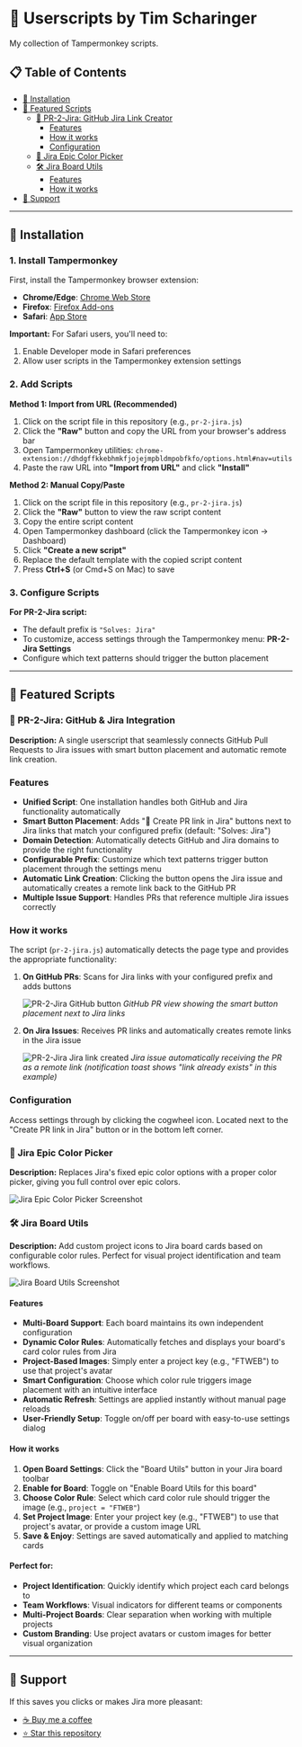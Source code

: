 # 🐒 Userscripts by Tim Scharinger

My collection of Tampermonkey scripts.

## 📋 Table of Contents

- [🚀 Installation](#-installation)
- [🌟 Featured Scripts](#-featured-scripts)
  - [🔗 PR-2-Jira: GitHub Jira Link Creator](#-pr-2-jira-github-jira-link-creator)
    - [Features](#features)
    - [How it works](#how-it-works)
    - [Configuration](#configuration)
  - [🎨 Jira Epic Color Picker](#-jira-epic-color-picker)
  - [🛠️ Jira Board Utils](#️-jira-board-utils)
    - [Features](#features-1)
    - [How it works](#how-it-works-1)
- [💖 Support](#-support)

---

## 🚀 Installation

### 1. Install Tampermonkey

First, install the Tampermonkey browser extension:

- **Chrome/Edge**: [Chrome Web Store](https://chrome.google.com/webstore/detail/tampermonkey/dhdgffkkebhmkfjojejmpbldmpobfkfo)
- **Firefox**: [Firefox Add-ons](https://addons.mozilla.org/en-US/firefox/addon/tampermonkey/)
- **Safari**: [App Store](https://apps.apple.com/us/app/tampermonkey/id6738342400)

**Important:** For Safari users, you'll need to:
1. Enable Developer mode in Safari preferences
2. Allow user scripts in the Tampermonkey extension settings

### 2. Add Scripts

**Method 1: Import from URL (Recommended)**

1. Click on the script file in this repository (e.g., `pr-2-jira.js`)
2. Click the **"Raw"** button and copy the URL from your browser's address bar
3. Open Tampermonkey utilities: `chrome-extension://dhdgffkkebhmkfjojejmpbldmpobfkfo/options.html#nav=utils`
4. Paste the raw URL into **"Import from URL"** and click **"Install"**

**Method 2: Manual Copy/Paste**

1. Click on the script file in this repository (e.g., `pr-2-jira.js`)
2. Click the **"Raw"** button to view the raw script content
3. Copy the entire script content
4. Open Tampermonkey dashboard (click the Tampermonkey icon → Dashboard)
5. Click **"Create a new script"**
6. Replace the default template with the copied script content
7. Press **Ctrl+S** (or Cmd+S on Mac) to save

### 3. Configure Scripts

**For PR-2-Jira script:**
- The default prefix is `"Solves: Jira"`
- To customize, access settings through the Tampermonkey menu: **PR-2-Jira Settings**
- Configure which text patterns should trigger the button placement

---

## 🌟 Featured Scripts

### 🔗 PR-2-Jira: GitHub & Jira Integration

**Description:** A single userscript that seamlessly connects GitHub Pull Requests to Jira issues with smart button placement and automatic remote link creation.

### Features

- **Unified Script**: One installation handles both GitHub and Jira functionality automatically
- **Smart Button Placement**: Adds "📌 Create PR link in Jira" buttons next to Jira links that match your configured prefix (default: "Solves: Jira")
- **Domain Detection**: Automatically detects GitHub and Jira domains to provide the right functionality
- **Configurable Prefix**: Customize which text patterns trigger button placement through the settings menu
- **Automatic Link Creation**: Clicking the button opens the Jira issue and automatically creates a remote link back to the GitHub PR
- **Multiple Issue Support**: Handles PRs that reference multiple Jira issues correctly

### How it works

The script (`pr-2-jira.js`) automatically detects the page type and provides the appropriate functionality:

1. **On GitHub PRs**: Scans for Jira links with your configured prefix and adds buttons
   
   ![PR-2-Jira GitHub button](./docs/pr-2-jira-github.gif)
   _GitHub PR view showing the smart button placement next to Jira links_

2. **On Jira Issues**: Receives PR links and automatically creates remote links in the Jira issue
   
   ![PR-2-Jira Jira link created](./docs/pr-2-jira-jira.gif)
   _Jira issue automatically receiving the PR as a remote link (notification toast shows "link already exists" in this example)_

### Configuration

Access settings through by clicking the cogwheel icon. Located next to the "Create PR link in Jira" button or in the bottom left corner.

### 🎨 Jira Epic Color Picker

**Description:** Replaces Jira's fixed epic color options with a proper color picker, giving you full control over epic colors.

![Jira Epic Color Picker Screenshot](./docs/jira-epic-color-picker.png)

### 🛠️ Jira Board Utils

**Description:** Add custom project icons to Jira board cards based on configurable color rules. Perfect for visual project identification and team workflows.

![Jira Board Utils Screenshot](./docs/board-utils.png)

#### Features

- **Multi-Board Support**: Each board maintains its own independent configuration
- **Dynamic Color Rules**: Automatically fetches and displays your board's card color rules from Jira
- **Project-Based Images**: Simply enter a project key (e.g., "FTWEB") to use that project's avatar
- **Smart Configuration**: Choose which color rule triggers image placement with an intuitive interface
- **Automatic Refresh**: Settings are applied instantly without manual page reloads
- **User-Friendly Setup**: Toggle on/off per board with easy-to-use settings dialog

#### How it works

1. **Open Board Settings**: Click the "Board Utils" button in your Jira board toolbar
2. **Enable for Board**: Toggle on "Enable Board Utils for this board"
3. **Choose Color Rule**: Select which card color rule should trigger the image (e.g., `project = "FTWEB"`)
4. **Set Project Image**: Enter your project key (e.g., "FTWEB") to use that project's avatar, or provide a custom image URL
5. **Save & Enjoy**: Settings are saved automatically and applied to matching cards

#### Perfect for:
- **Project Identification**: Quickly identify which project each card belongs to
- **Team Workflows**: Visual indicators for different teams or components  
- **Multi-Project Boards**: Clear separation when working with multiple projects
- **Custom Branding**: Use project avatars or custom images for better visual organization

---

## 💖 Support

If this saves you clicks or makes Jira more pleasant:

- [☕ Buy me a coffee](https://ko-fi.com/scharinger)
- [⭐ Star this repository](https://github.com/scharinger/userscripts)

